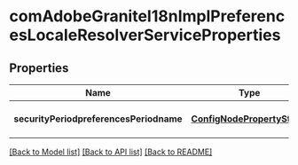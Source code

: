 # comAdobeGraniteI18nImplPreferencesLocaleResolverServiceProperties

## Properties
Name | Type | Description | Notes
------------ | ------------- | ------------- | -------------
**securityPeriodpreferencesPeriodname** | [**ConfigNodePropertyString**](ConfigNodePropertyString.md) |  | [optional] [default to null]

[[Back to Model list]](../README.md#documentation-for-models) [[Back to API list]](../README.md#documentation-for-api-endpoints) [[Back to README]](../README.md)


